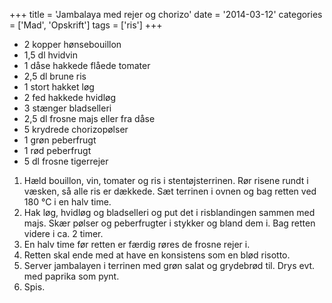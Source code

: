 +++
title = 'Jambalaya med rejer og chorizo'
date = '2014-03-12'
categories = ['Mad', 'Opskrift']
tags = ['ris']
+++

- 2 kopper hønsebouillon
- 1,5 dl hvidvin
- 1 dåse hakkede flåede tomater
- 2,5 dl brune ris
- 1 stort hakket løg
- 2 fed hakkede hvidløg
- 3 stænger bladselleri
- 2,5 dl frosne majs eller fra dåse
- 5 krydrede chorizopølser
- 1 grøn peberfrugt
- 1 rød peberfrugt
- 5 dl frosne tigerrejer

1. Hæld bouillon, vin, tomater og ris i stentøjsterrinen. Rør risene rundt i væsken, så alle ris er dækkede. Sæt
   terrinen i ovnen og bag retten ved 180 °C i en halv time.
2. Hak løg, hvidløg og bladselleri og put det i risblandingen sammen med majs. Skær pølser og peberfrugter i stykker og
   bland dem i. Bag retten videre i ca. 2 timer.
3. En halv time før retten er færdig røres de frosne rejer i.
4. Retten skal ende med at have en konsistens som en blød risotto.
5. Server jambalayen i terrinen med grøn salat og grydebrød til. Drys evt. med paprika som pynt.
6. Spis.
